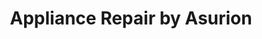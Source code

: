 ---
title: "Appliance Repair by Asurion"
url: /falls-church/appliance-repair-by-asurion/
shop: appliance
---